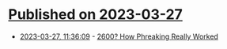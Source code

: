# [Published on 2023-03-27](index.md)

* [2023-03-27, 11:36:09](https://lobste.rs/s/qmdq9q/2600_how_phreaking_really_worked) - [2600? How Phreaking Really Worked](https://www.youtube.com/watch?v=8PmkUPBhL4U)
